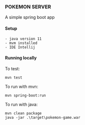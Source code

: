 ### POKEMON SERVER

A simple spring boot app

#### Setup
    - java version 11
    - mvm installed
    - IDE Intellij


#### Running locally
To test:

    mvn test
To run with mvn:

    mvn spring-boot:run

To run with java:

    mvn clean package
    java -jar .\target\pokemon-game.war